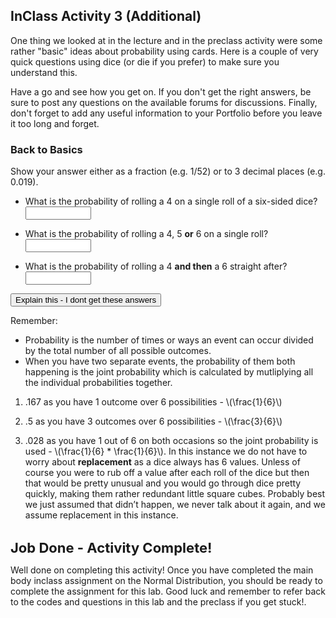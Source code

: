 
## InClass Activity 3 (Additional)

One thing we looked at in the lecture and in the preclass activity were some rather "basic" ideas about probability using cards. Here is a couple of very quick questions using dice (or die if you prefer) to make sure you understand this. 

Have a go and see how you get on. If you don't get the right answers, be sure to post any questions on the available forums for discussions. Finally, don't forget to add any useful information to your Portfolio before you leave it too long and forget.

### Back to Basics

Show your answer either as a fraction (e.g. 1/52) or to 3 decimal places (e.g. 0.019).  

* What is the probability of rolling a 4 on a single roll of a six-sided dice? <input class='solveme nospaces' size='10' data-answer='["1/6","0.167",".167"]'/>

* What is the probability of rolling a 4, 5 **or** 6 on a single roll? <input class='solveme nospaces' size='10' data-answer='["3/6","1/2","0.5",".5"]'/>

* What is the probability of rolling a 4 **and then** a 6 straight after? <input class='solveme nospaces' size='10' data-answer='["1/6*1/6","(1/6)*(1/6)","0.028",".028"]'/>


<div class='solution'><button>Explain this - I dont get these answers</button>

<div class="info">
<p>Remember:</p>
<ul>
<li>Probability is the number of times or ways an event can occur divided by the total number of all possible outcomes.</li>
<li>When you have two separate events, the probability of them both happening is the joint probability which is calculated by mutliplying all the individual probabilities together.</li>
</ul>
<ol style="list-style-type: decimal">
<li><p>.167 as you have 1 outcome over 6 possibilities - <span class="math inline">\(\frac{1}{6}\)</span></p></li>
<li><p>.5 as you have 3 outcomes over 6 possibilities - <span class="math inline">\(\frac{3}{6}\)</span></p></li>
<li><p>.028 as you have 1 out of 6 on both occasions so the joint probability is used - <span class="math inline">\(\frac{1}{6} * \frac{1}{6}\)</span>. In this instance we do not have to worry about <strong>replacement</strong> as a dice always has 6 values. Unless of course you were to rub off a value after each roll of the dice but then that would be pretty unusual and you would go through dice pretty quickly, making them rather redundant little square cubes. Probably best we just assumed that didn’t happen, we never talk about it again, and we assume replacement in this instance.</p></li>
</ol>
</div>

</div>

<br>
<span style="font-size: 22px; font-weight: bold; color: var(--blue);">Job Done - Activity Complete!</span>

Well done on completing this activity! Once you have completed the main body inclass assignment on the Normal Distribution, you should be ready to complete the assignment for this lab. Good luck and remember to refer back to the codes and questions in this lab and the preclass if you get stuck!.
